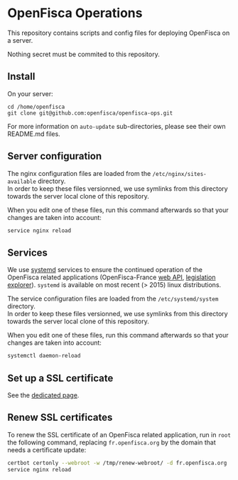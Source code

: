 # OpenFisca Operations

This repository contains scripts and config files for deploying OpenFisca on a server.

Nothing secret must be commited to this repository.

## Install

On your server:

```
cd /home/openfisca
git clone git@github.com:openfisca/openfisca-ops.git
```

For more information on `auto-update` sub-directories, please see their own README.md files.

## Server configuration

The nginx configuration files are loaded from the `/etc/nginx/sites-available` directory.  
In order to keep these files versionned, we use symlinks from this directory towards the server local clone of this repository.

When you edit one of these files, run this command afterwards so that your changes are taken into account:
```sh
service nginx reload
```

## Services

We use [systemd](https://wiki.debian.org/systemd) services to ensure the continued operation of the OpenFisca related applications (OpenFisca-France [web API](https://fr.openfisca.org/api/v18), [legislation explorer](https://legislation.openfisca.fr/)). `systemd` is available on most recent (> 2015) linux distributions.

The service configuration files are loaded from the `/etc/systemd/system` directory.  
In order to keep these files versionned, we use symlinks from this directory towards the server local clone of this repository.


When you edit one of these files, run this command afterwards so that your changes are taken into account:
```sh
systemctl daemon-reload
```


## Set up a SSL certificate

See the [dedicated page](guides/Set-up-SSL.md).

## Renew SSL certificates

To renew the SSL certificate of an OpenFisca related application, run in `root` the following command, replacing `fr.openfisca.org` by the domain that needs a certificate update:
```sh
certbot certonly --webroot -w /tmp/renew-webroot/ -d fr.openfisca.org
service nginx reload
```
